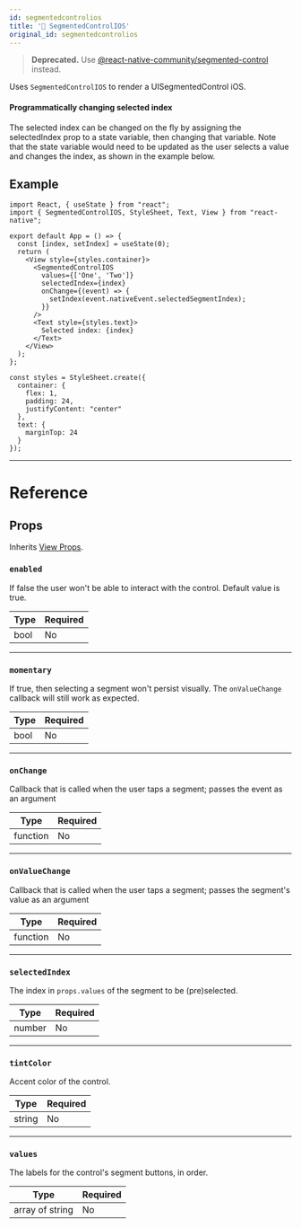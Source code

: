 ```yaml
---
id: segmentedcontrolios
title: '🚧 SegmentedControlIOS'
original_id: segmentedcontrolios
---
```


> **Deprecated.** Use [@react-native-community/segmented-control](https://github.com/react-native-community/segmented-control) instead.

Uses `SegmentedControlIOS` to render a UISegmentedControl iOS.

#### Programmatically changing selected index

The selected index can be changed on the fly by assigning the selectedIndex prop to a state variable, then changing that variable. Note that the state variable would need to be updated as the user selects a value and changes the index, as shown in the example below.

## Example

```SnackPlayer name=SegmentedControlIOS%20Example&supportedPlatforms=ios
import React, { useState } from "react";
import { SegmentedControlIOS, StyleSheet, Text, View } from "react-native";

export default App = () => {
  const [index, setIndex] = useState(0);
  return (
    <View style={styles.container}>
      <SegmentedControlIOS
        values={['One', 'Two']}
        selectedIndex={index}
        onChange={(event) => {
          setIndex(event.nativeEvent.selectedSegmentIndex);
        }}
      />
      <Text style={styles.text}>
        Selected index: {index}
      </Text>
    </View>
  );
};

const styles = StyleSheet.create({
  container: {
    flex: 1,
    padding: 24,
    justifyContent: "center"
  },
  text: {
    marginTop: 24
  }
});
```

---

# Reference

## Props

Inherits [View Props](view.md#props).

### `enabled`

If false the user won't be able to interact with the control. Default value is true.

| Type | Required |
| ---- | -------- |
| bool | No       |

---

### `momentary`

If true, then selecting a segment won't persist visually. The `onValueChange` callback will still work as expected.

| Type | Required |
| ---- | -------- |
| bool | No       |

---

### `onChange`

Callback that is called when the user taps a segment; passes the event as an argument

| Type     | Required |
| -------- | -------- |
| function | No       |

---

### `onValueChange`

Callback that is called when the user taps a segment; passes the segment's value as an argument

| Type     | Required |
| -------- | -------- |
| function | No       |

---

### `selectedIndex`

The index in `props.values` of the segment to be (pre)selected.

| Type   | Required |
| ------ | -------- |
| number | No       |

---

### `tintColor`

Accent color of the control.

| Type   | Required |
| ------ | -------- |
| string | No       |

---

### `values`

The labels for the control's segment buttons, in order.

| Type            | Required |
| --------------- | -------- |
| array of string | No       |
